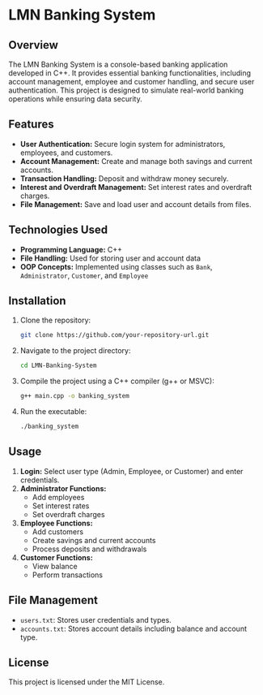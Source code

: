 # LMN Banking System

## Overview
The LMN Banking System is a console-based banking application developed in C++. It provides essential banking functionalities, including account management, employee and customer handling, and secure user authentication. This project is designed to simulate real-world banking operations while ensuring data security.

## Features
- **User Authentication:** Secure login system for administrators, employees, and customers.
- **Account Management:** Create and manage both savings and current accounts.
- **Transaction Handling:** Deposit and withdraw money securely.
- **Interest and Overdraft Management:** Set interest rates and overdraft charges.
- **File Management:** Save and load user and account details from files.

## Technologies Used
- **Programming Language:** C++
- **File Handling:** Used for storing user and account data
- **OOP Concepts:** Implemented using classes such as `Bank`, `Administrator`, `Customer`, and `Employee`

## Installation
1. Clone the repository:
   ```sh
   git clone https://github.com/your-repository-url.git
   ```
2. Navigate to the project directory:
   ```sh
   cd LMN-Banking-System
   ```
3. Compile the project using a C++ compiler (g++ or MSVC):
   ```sh
   g++ main.cpp -o banking_system
   ```
4. Run the executable:
   ```sh
   ./banking_system
   ```

## Usage
1. **Login:** Select user type (Admin, Employee, or Customer) and enter credentials.
2. **Administrator Functions:**
   - Add employees
   - Set interest rates
   - Set overdraft charges
3. **Employee Functions:**
   - Add customers
   - Create savings and current accounts
   - Process deposits and withdrawals
4. **Customer Functions:**
   - View balance
   - Perform transactions

## File Management
- `users.txt`: Stores user credentials and types.
- `accounts.txt`: Stores account details including balance and account type.

## License
This project is licensed under the MIT License.

